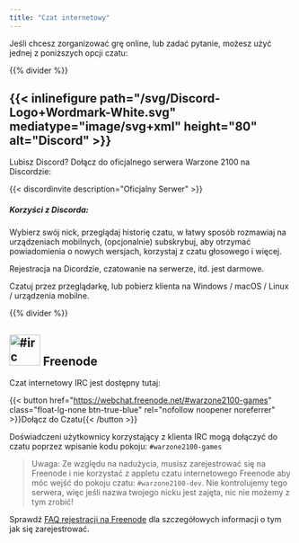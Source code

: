 ```yaml
---
title: "Czat internetowy"
---
```


Jeśli chcesz zorganizować grę online, lub zadać pytanie, możesz użyć jednej z poniższych opcji czatu:

{{% divider %}}

## {{< inlinefigure path="/svg/Discord-Logo+Wordmark-White.svg" mediatype="image/svg+xml" height="80" alt="Discord" >}}

Lubisz Discord? Dołącz do oficjalnego serwera Warzone 2100 na Discordzie:

{{< discordinvite description="Oficjalny Serwer" >}}

##### Korzyści z Discorda:

Wybierz swój nick, przeglądaj historię czatu, w łatwy sposób rozmawiaj na urządzeniach mobilnych, (opcjonalnie) subskrybuj, aby otrzymać powiadomienia o nowych wersjach, korzystaj z czatu głosowego i więcej.

Rejestracja na Dicordzie, czatowanie na serwerze, itd. jest darmowe.

Czatuj przez przeglądarkę, lub pobierz klienta na Windows / macOS / Linux / urządzenia mobilne.

{{% divider %}}

## <img src="/img/ftirc-online.svg" height="55" width="55" alt="#irc" /> Freenode

Czat internetowy IRC jest dostępny tutaj:

{{< button href="https://webchat.freenode.net/#warzone2100-games" class="float-lg-none btn-true-blue" rel="nofollow noopener noreferrer" >}}Dołącz do Czatu{{< /button >}}

Doświadczeni użytkownicy korzystający z klienta IRC mogą dołączyć do czatu poprzez wpisanie kodu pokoju: `#warzone2100-games`

> Uwaga: Ze względu na nadużycia, musisz zarejestrować się na Freenode i nie korzystać z appletu czatu internetowego Freenode aby móc wejść do pokoju czatu: `#warzone2100-dev`. Nie kontrolujemy tego serwera, więc jeśli nazwa twojego nicku jest zajęta, nic nie możemy z tym zrobić!

Sprawdź [FAQ rejestracji na Freenode](https://freenode.net/kb/answer/registration) dla szczegółowych informacji o tym jak się zarejestrować.
